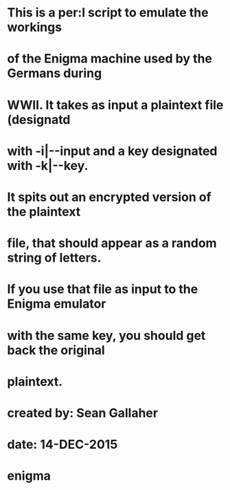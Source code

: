 # This is a per:l script to emulate the workings
# of the Enigma machine used by the Germans during
# WWII. It takes as input a plaintext file (designatd
# with -i|--input and a key designated with -k|--key.
# It spits out an encrypted version of the plaintext
# file, that should appear as a random string of letters.
# If you use that file as input to the Enigma emulator
# with the same key, you should get back the original
# plaintext.
# created by: Sean Gallaher
# date: 14-DEC-2015
# enigma

